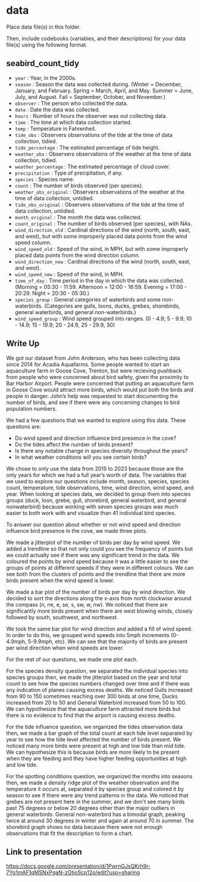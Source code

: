 # data

Place data file(s) in this folder.

Then, include codebooks (variables, and their descriptions) for your data file(s)
using the following format.

## seabird_count_tidy

- `year` : Year, in the 2000s.
- `season` : Season the data was collected during. (Winter = December, January, and February. Spring = March, April, and May. Summer = June, July, and August. Fall = September, October, and November.)
- `observer` : The person who collected the data.
- `date` : Date the data was collected. 
- `hours` : Number of hours the observer was out collecting data.
- `time` : The time at which data collection started.
- `temp` : Temperature in Fahrenheit.
- `tide_obs` : Observers observations of the tide at the time of data collection, tidied.
- `tide_percentage` : The estimated percentage of tide height.
- `weather_obs` : Observers observations of the weather at the time of data collection, tidied.
- `weather_percentage` : The estimated percentage of cloud cover.
- `precipitation` : Type of precipitation, if any. 
- `species` : Species name.
- `count` : The number of birds observed (per species).
- `weather_obs_original` : Observers observations of the weather at the time of data collection, untidied.
- `tide_obs_original` : Observers observations of the tide at the time of data collection, untidied.
- `month_original` : The month the data was collected.
- `count_original` : The number of birds observed (per species), with NAs.
- `wind_direction_old` : Cardinal directions of the wind (north, south, east, and west), but with some improperly placed data points from the wind speed column.
- `wind_speed_old` : Speed of the wind, in MPH, but with some improperly placed data points from the wind direction column. 
- `wind_direction_new` : Cardinal directions of the wind (north, south, east, and west).
- `wind_speed_new` : Speed of the wind, in MPH.
- `time_of_day` : Time period in the day in which the data was collected. (Morning = 05:30 - 11:59. Afternoon = 12:00 - 16:59. Evening = 17:00 - 20:29. Night = 20:30 - 05:30.)
- `species_group` : General categories of waterbirds and some non-waterbirds. (Categories are gulls, loons, ducks, grebes, shorebirds, general waterbirds, and general non-waterbirds.)
- `wind_speed_group` : Wind speed grouped into ranges. (0 - 4.9; 5 - 9.9; 10 - 14.9; 15 - 19.9; 20 - 24.9, 25 - 29.9, 30)

## Write Up

We got our dataset from John Anderson, who has been collecting data since 2014 for Acadia Aquafarms. Some people wanted to start an aquaculture farm in Goose Cove, Trenton, but were recieving pushback from people who were concerned about bird safety, given the proximity to Bar Harbor Airport. People were concerned that putting an aquaculture farm in Goose Cove would attract more birds, which would put both the birds and people in danger. John’s help was requested to start documenting the number of birds, and see if there were any concerning changes to bird population numbers. 

We had a few questions that we wanted to explore using this data. These questions are:
- Do wind speed and direction influence bird presence in the cove?
- Do the tides affect the number of birds present?
- Is there any notable change in species diversity throughout the years?
- In what weather conditions will you see certain birds?

We chose to only use the data from 2015 to 2023 because those are the only years for which we had a full year’s worth of data. The variables that we used to explore our questions include month, season, species, species count, temperature, tide observations, time, wind direction, wind speed, and year. When looking at species data, we decided to group them into species groups (duck, loon, grebe, gull, shorebird, general waterbird, and general nonwaterbird) because working with seven species groups was much easier to both work with and visualize than 41 individual bird species. 

To answer our question about whether or not wind speed and direction influence bird presence in the cove, we made three plots. 

We made a jitterplot of the number of birds per day by wind speed. We added a trendline so that not only could you see the frequency of points but we could actually see if there was any significant trend in the data. We coloured the points by wind speed because it was a little easier to see the groups of points at different speeds if they were in different colours. We can see both from the clusters of points and the trendline that there are more birds present when the wind speed is lower. 

We made a bar plot of the number of birds per day by wind direction. We decided to sort the directions along the x-axis from north clockwise around the compass (n, ne, e, se, s, sw, w, nw). We noticed that there are significantly more birds present when there are west blowing winds, closely followed by south, southwest, and northwest. 

We took the same bar plot for wind direction and added a fill of wind speed. In order to do this, we grouped wind speeds into 5mph increments (0-4.9mph, 5-9.9mph, etc). We can see that the majority of birds are present per wind direction when wind speeds are lower. 

For the rest of our questions, we made one plot each. 

For the species density question, we separated the individual species into species groups then, we made the jitterplot based on the year and total count to see how the species numbers changed over time and if there was any indication of planes causing excess deaths. We noticed Gulls increased from 90 to 150 sometimes reaching over 300 birds at one time, Ducks increased from 20 to 50 and General Waterbird increased from 50 to 100. We can hypothesize that the aquaculture farm attracted more birds but there is no evidence to find that the airport is causing excess deaths. 

For the tide influence question, we organized the tides observation data then, we made a bar graph of the total count at each tide level separated by year to see how the tide level affected the number of birds present. We noticed many more birds were present at high and low tide than mid tide. We can hypothesize this is because birds are more likely to be present when they are feeding and they have higher feeding opportunities at high and low tide. 

For the spotting conditions question, we organized the months into seasons then, we made a density ridge plot of the weather observation and the temperature it occurs at, separated it by species group and colored it by season to see if there were any trend patterns in the data. We noticed that grebes are not present here in the summer, and we don't see many birds past 75 degrees or below 20 degrees other than the major outliers in general waterbirds. General non-waterbird has a bimodal graph, peaking twice at around 30 degrees in winter and again at around 70 in summer. The shorebird graph shows no data because there were not enough observations that fit the description to form a chart.


## Link to presentation

https://docs.google.com/presentation/d/1PwrnGJsQKrh9r-7Yg1mAF1qMSNxPgaN-zGtjoScp12o/edit?usp=sharing 